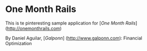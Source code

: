 # One Month Rails

This is te pinteresting sample application for
[*One Month Rails*] (http://onemonthrails.com)

By Daniel Aguilar, [*Galponn*] (http://www.galponn.com): Financial Optimization
